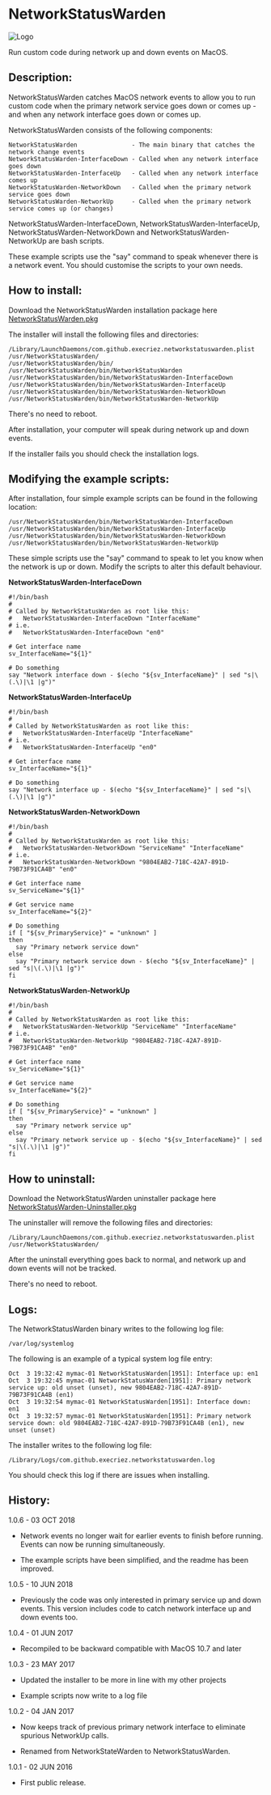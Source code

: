 # NetworkStatusWarden
![Logo](images/NetworkStatusWarden.jpg "Logo")

Run custom code during network up and down events on MacOS.

## Description:

NetworkStatusWarden catches MacOS network events to allow you to run custom code when the primary network service goes down or comes up - and when any network interface goes down or comes up.

NetworkStatusWarden consists of the following components:

	NetworkStatusWarden               - The main binary that catches the network change events
	NetworkStatusWarden-InterfaceDown - Called when any network interface goes down
	NetworkStatusWarden-InterfaceUp   - Called when any network interface comes up
	NetworkStatusWarden-NetworkDown   - Called when the primary network service goes down
	NetworkStatusWarden-NetworkUp     - Called when the primary network service comes up (or changes)
 
NetworkStatusWarden-InterfaceDown, NetworkStatusWarden-InterfaceUp, NetworkStatusWarden-NetworkDown and NetworkStatusWarden-NetworkUp are bash scripts.

These example scripts use the "say" command to speak whenever there is a network event. You should customise the scripts to your own needs.


## How to install:

Download the NetworkStatusWarden installation package here [NetworkStatusWarden.pkg](https://raw.githubusercontent.com/execriez/NetworkStatusWarden/master/SupportFiles/NetworkStatusWarden.pkg)

The installer will install the following files and directories:

	/Library/LaunchDaemons/com.github.execriez.networkstatuswarden.plist
	/usr/NetworkStatusWarden/
	/usr/NetworkStatusWarden/bin/
	/usr/NetworkStatusWarden/bin/NetworkStatusWarden
	/usr/NetworkStatusWarden/bin/NetworkStatusWarden-InterfaceDown
	/usr/NetworkStatusWarden/bin/NetworkStatusWarden-InterfaceUp
	/usr/NetworkStatusWarden/bin/NetworkStatusWarden-NetworkDown
	/usr/NetworkStatusWarden/bin/NetworkStatusWarden-NetworkUp

There's no need to reboot.

After installation, your computer will speak during network up and down events.

If the installer fails you should check the installation logs.

## Modifying the example scripts:

After installation, four simple example scripts can be found in the following location:

	/usr/NetworkStatusWarden/bin/NetworkStatusWarden-InterfaceDown
	/usr/NetworkStatusWarden/bin/NetworkStatusWarden-InterfaceUp
	/usr/NetworkStatusWarden/bin/NetworkStatusWarden-NetworkDown
	/usr/NetworkStatusWarden/bin/NetworkStatusWarden-NetworkUp

These simple scripts use the "say" command to speak to let you know when the network is up or down. Modify the scripts to alter this default behaviour.

**NetworkStatusWarden-InterfaceDown**

	#!/bin/bash
	#
	# Called by NetworkStatusWarden as root like this:
	#   NetworkStatusWarden-InterfaceDown "InterfaceName"
	# i.e.
	#   NetworkStatusWarden-InterfaceDown "en0"

	# Get interface name
	sv_InterfaceName="${1}"

	# Do something
	say "Network interface down - $(echo "${sv_InterfaceName}" | sed "s|\(.\)|\1 |g")"

**NetworkStatusWarden-InterfaceUp**

	#!/bin/bash
	#
	# Called by NetworkStatusWarden as root like this:
	#   NetworkStatusWarden-InterfaceUp "InterfaceName"
	# i.e.
	#   NetworkStatusWarden-InterfaceUp "en0"

	# Get interface name
	sv_InterfaceName="${1}"

	# Do something
	say "Network interface up - $(echo "${sv_InterfaceName}" | sed "s|\(.\)|\1 |g")"

**NetworkStatusWarden-NetworkDown**

	#!/bin/bash
	#
	# Called by NetworkStatusWarden as root like this:
	#   NetworkStatusWarden-NetworkDown "ServiceName" "InterfaceName"
	# i.e.
	#   NetworkStatusWarden-NetworkDown "9804EAB2-718C-42A7-891D-79B73F91CA4B" "en0"

	# Get interface name
	sv_ServiceName="${1}"

	# Get service name
	sv_InterfaceName="${2}"

	# Do something
	if [ "${sv_PrimaryService}" = "unknown" ]
	then
	  say "Primary network service down"
	else
	  say "Primary network service down - $(echo "${sv_InterfaceName}" | sed "s|\(.\)|\1 |g")"
	fi

**NetworkStatusWarden-NetworkUp**

	#!/bin/bash
	#
	# Called by NetworkStatusWarden as root like this:
	#   NetworkStatusWarden-NetworkUp "ServiceName" "InterfaceName"
	# i.e.
	#   NetworkStatusWarden-NetworkUp "9804EAB2-718C-42A7-891D-79B73F91CA4B" "en0"

	# Get interface name
	sv_ServiceName="${1}"

	# Get service name
	sv_InterfaceName="${2}"

	# Do something
	if [ "${sv_PrimaryService}" = "unknown" ]
	then
	  say "Primary network service up"
	else
	  say "Primary network service up - $(echo "${sv_InterfaceName}" | sed "s|\(.\)|\1 |g")"
	fi

## How to uninstall:

Download the NetworkStatusWarden uninstaller package here [NetworkStatusWarden-Uninstaller.pkg](https://raw.githubusercontent.com/execriez/NetworkStatusWarden/master/SupportFiles/NetworkStatusWarden-Uninstaller.pkg)

The uninstaller will remove the following files and directories:

	/Library/LaunchDaemons/com.github.execriez.networkstatuswarden.plist
	/usr/NetworkStatusWarden/

After the uninstall everything goes back to normal, and network up and down events will not be tracked.

There's no need to reboot.

## Logs:

The NetworkStatusWarden binary writes to the following log file:

	/var/log/systemlog
  
The following is an example of a typical system log file entry:

	Oct  3 19:32:42 mymac-01 NetworkStatusWarden[1951]: Interface up: en1
	Oct  3 19:32:45 mymac-01 NetworkStatusWarden[1951]: Primary network service up: old unset (unset), new 9804EAB2-718C-42A7-891D-79B73F91CA4B (en1)
	Oct  3 19:32:54 mymac-01 NetworkStatusWarden[1951]: Interface down: en1
	Oct  3 19:32:57 mymac-01 NetworkStatusWarden[1951]: Primary network service down: old 9804EAB2-718C-42A7-891D-79B73F91CA4B (en1), new unset (unset)

The installer writes to the following log file:

	/Library/Logs/com.github.execriez.networkstatuswarden.log
  
You should check this log if there are issues when installing.

## History:

1.0.6 - 03 OCT 2018

* Network events no longer wait for earlier events to finish before running. Events can now be running simultaneously.

* The example scripts have been simplified, and the readme has been improved.

1.0.5 - 10 JUN 2018

* Previously the code was only interested in primary service up and down events. This version includes code to catch network interface up and down events too.

1.0.4 - 01 JUN 2017

* Recompiled to be backward compatible with MacOS 10.7 and later

1.0.3 - 23 MAY 2017

* Updated the installer to be more in line with my other projects

* Example scripts now write to a log file

1.0.2 - 04 JAN 2017

* Now keeps track of previous primary network interface to eliminate spurious NetworkUp calls.
 
* Renamed from NetworkStateWarden to NetworkStatusWarden.

1.0.1 - 02 JUN 2016

* First public release.
